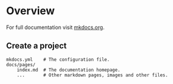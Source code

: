 # Overview

For full documentation visit [mkdocs.org](https://www.mkdocs.org).


## Create a project

    mkdocs.yml    # The configuration file.
    docs/pages/
        index.md  # The documentation homepage.
        ...       # Other markdown pages, images and other files.

